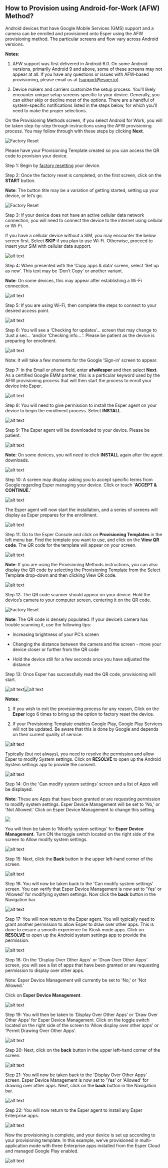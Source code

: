 ## How to Provision using Android-for-Work (AFW) Method?

Android devices that have Google Mobile Services (GMS) support and a camera can be enrolled and provisioned onto Esper using the AFW provisioning method. The particular screens and flow vary across Android versions.

**Notes**:

1.  AFW support was first delivered in Android 6.0. On some Android versions, primarily Android 9 and above, some of these screens may not appear at all. If you have any questions or issues with AFW-based provisioning, please email us at (support@esper.io).
    
2.  Device makers and carriers customize the setup process. You’ll likely encounter unique setup screens specific to your device. Generally, you can either skip or decline most of the options. There are a handful of system-specific notifications listed in the steps below, for which you’ll need to make the proper selections.
    

On the Provisioning Methods screen, if you select Android for Work, you will be taken step-by-step through instructions using the AFW provisioning process. You may follow through with these steps by clicking **Next**.

![Factory Reset](./images/AFW-image/1-AWF_Provisioning.png)

Please have your Provisioning Template created so you can access the QR code to provision your device.

Step 1: Begin by [factory resetting](https://docs.esper.io/home/console.html#how-to-factory-reset-your-device) your device.

Step 2: Once the factory reset is completed, on the first screen, click on the **START** button.

**Note**: The button title may be a variation of getting started, setting up your device, or let’s go.

![Factory Reset](./images/AFW-image/2-AFW_StartButton.png)

Step 3: If your device does not have an active cellular data network connection, you will need to connect the device to the internet using cellular or Wi-Fi.

If you have a cellular device without a SIM, you may encounter the below screen first. Select **SKIP** if you plan to use Wi-Fi. Otherwise, proceed to insert your SIM with cellular data support.

![alt text](./images/AFW-image/3-connectmobile.png)

Step 4: When presented with the ‘Copy apps & data’ screen, select ‘Set up as new’. This text may be ‘Don’t Copy’ or another variant.

**Note**: On some devices, this may appear after establishing a Wi-Fi connection.

![alt text](./images/AFW-image/4-CopyAppData.png)

Step 5: If you are using Wi-Fi, then complete the steps to connect to your desired access point.

![alt text](./images/AFW-image/5-AccessPoint.png)

Step 6: You will see a ‘Checking for updates’… screen that may change to ‘Just a sec… ‘and/or ‘Checking info….’. Please be patient as the device is preparing for enrollment.

![alt text](./images/AFW-image/6-checkingupdates.png)

Note: It will take a few moments for the Google ‘Sign-in’ screen to appear.

Step 7: In the Email or phone field, enter **afw#esper** and then select **Next**. As a certified Google EMM partner, this is a particular keyword used by the AFW provisioning process that will then start the process to enroll your device into Esper.

![alt text](./images/AFW-image/7-emailphone.png)

Step 8: You will need to give permission to install the Esper agent on your device to begin the enrollment process. Select **INSTALL**.

![alt text](./images/AFW-image/8-DeviceInstall.png)

Step 9: The Esper agent will be downloaded to your device. Please be patient.

![alt text](./images/AFW-image/9-EsperAgent.png)

**Note**: On some devices, you will need to click **INSTALL** again after the agent downloads.

![alt text](./images/AFW-image/10-EDMInstall.png)

Step 10: A screen may display asking you to accept specific terms from Google regarding Esper managing your device. Click or touch '**ACCEPT & CONTINUE.**'

![alt text](./images/AFW-image/11-AcceptContinue.png)

The Esper agent will now start the installation, and a series of screens will display as Esper prepares for the enrollment.

![alt text](./images/AFW-image/12-StartingServices.png)

Step 11: Go to the Esper Console and click on **Provisioning Templates** in the left menu bar. Find the template you want to use, and click on the **View QR code**. The QR code for the template will appear on your screen.

![alt text](./images/AFW-image/13-ViewQRCode.png)

**Note**: If you are using the Provisioning Methods instructions, you can also display the QR code by selecting the Provisioning Template from the Select Template drop-down and then clicking View QR code.

![alt text](./images/AFW-image/14-SelectTemplate.png)

Step 12: The QR code scanner should appear on your device. Hold the device’s camera to your computer screen, centering it on the QR code.

![Factory Reset](./images/AFW-image/15-QRcode.png)

**Note**: The QR code is densely populated. If your device’s camera has trouble scanning it, use the following tips:

-   Increasing brightness of your PC’s screen
    
-   Changing the distance between the camera and the screen - move your device closer or further from the QR code
    
-   Hold the device still for a few seconds once you have adjusted the distance

Step 13: Once Esper has successfully read the QR code, provisioning will start.

![alt text](./images/AFW-image/16-PreparingDevice.png)![alt text](./images/AFW-image/17-reparingDevice2.png)

**Notes**:

1.  If you wish to exit the provisioning process for any reason, Click on the **Esper** logo 6 times to bring up the option to factory reset the device.
    
2.  If your Provisioning Template enables Google Play, Google Play Services will not be updated. Be aware that this is done by Google and depends on their current quality of service.
    

![alt text](./images/AFW-image/18-GooglePlay.png)

Typically (but not always), you need to resolve the permission and allow Esper to modify System settings. Click on **RESOLVE** to open up the Android System settings app to provide the consent.

![alt text](./images/AFW-image/19-GooglePlay-Resolve.png)

Step 14: On the 'Can modify system settings’ screen and a list of Apps will be displayed.

**Note**: These are Apps that have been granted or are requesting permission to modify system settings. Esper Device Management will be set to 'No,' or 'Not Allowed.' Click on Esper Device Management to change this setting.

![](./images/AFW-image/20-EsperDeviceManagement.png)

  

You will then be taken to ‘Modify system settings’ for **Esper Device Management**. Turn ON the toggle switch located on the right side of the screen to Allow modify system settings.

  

![alt text](./images/AFW-image/21-ModifySettings.png)

Step 15: Next, click the **Back** button in the upper left-hand corner of the screen.

![alt text](./images/AFW-image/22-ModifyBackButton.png)

Step 16: You will now be taken back to the 'Can modify system settings' screen. You can verify that Esper Device Management is now set to 'Yes' or 'Allowed' for modifying system settings. Now click the **back** button in the Navigation bar.

![alt text](./images/AFW-image/23-ModifySettingYesBack.png)

Step 17: You will now return to the Esper agent. You will typically need to grant another permission to allow Esper to draw over other apps. This is done to ensure a smooth experience for Kiosk mode apps. Click on **RESOLVE** to open up the Android system settings app to provide the permission.

![alt text](./images/AFW-image/19-GooglePlay-Resolve.png)

Step 18: On the 'Display Over Other Apps' or 'Draw Over Other Apps' screen, you will see a list of apps that have been granted or are requesting permission to display over other apps.

Note: Esper Device Management will currently be set to 'No,' or 'Not Allowed.'

Click on **Esper Device Management**.

![alt text](./images/AFW-image/25-DrawOverDeviceEDM.png)

Step 19: You will then be taken to ‘Display Over Other Apps’ or ‘Draw Over Other Apps’ for Esper Device Management. Click on the toggle switch located on the right side of the screen to ‘Allow display over other apps’ or ‘Permit Drawing Over Other Apps’.

![alt text](./images/AFW-image/26-DrawOverOther.png)

Step 20: Next, click on the **back** button in the upper left-hand corner of the screen.

![alt text](./images/AFW-image/26a-DrawOverOtherAppsBack.png)

Step 21: You will now be taken back to the 'Display Over Other Apps' screen. Esper Device Management is now set to 'Yes' or 'Allowed' for drawing over other apps. Next, click on the **back** button in the Navigation bar.

![alt text](./images/AFW-image/27-DrawAppsEDMYes.png)

Step 22: You will now return to the Esper agent to install any Esper Enterprise apps.

![alt text](./images/AFW-image/28-DeviceInstalling.png)

Now the provisioning is complete, and your device is set up according to your provisioning template. In this example, we’ve provisioned in multi-application mode with three Enterprise apps installed from the Esper Cloud and managed Google Play enabled.

![alt text](./images/AFW-image/29-DeviceScreen.png)